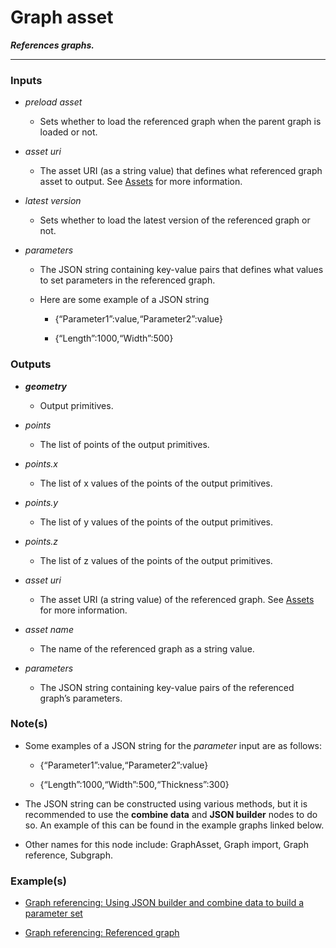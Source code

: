 # Graph asset

**_References graphs._**

---


### Inputs

* _preload asset_

  * Sets whether to load the referenced graph when the parent graph is loaded or not.

* _asset uri_

  * The asset URI (as a string value) that defines what referenced graph asset to output. See [Assets](/concepts/GeneralConcepts/assets.md) for more information.

* _latest version_

  * Sets whether to load the latest version of the referenced graph or not.

* _parameters_

  * The JSON string containing key-value pairs that defines what values to set parameters in the referenced graph.

  * Here are some example of a JSON string

    * {“Parameter1”:value,“Parameter2”:value}

    * {“Length”:1000,“Width”:500}


### Outputs

* **_geometry_**

  * Output primitives.

* _points_

  * The list of points of the output primitives.

* _points.x_

  * The list of x values of the points of the output primitives.

* _points.y_

  * The list of y values of the points of the output primitives.

* _points.z_

  * The list of z values of the points of the output primitives.

* _asset uri_

  * The asset URI (a string value) of the referenced graph. See [Assets](/concepts/GeneralConcepts/assets.md) for more information.

* _asset name_

  * The name of the referenced graph as a string value.

* _parameters_

  * The JSON string containing key-value pairs of the referenced graph’s parameters.


### Note(s)

* Some examples of a JSON string for the _parameter_ input are as follows:

  * {“Parameter1”:value,“Parameter2”:value}

  * {“Length”:1000,“Width”:500,“Thickness”:300}

* The JSON string can be constructed using various methods, but it is recommended to use the **combine data** and **JSON builder** nodes to do so. An example of this can be found in the example graphs linked below.

* Other names for this node include: GraphAsset, Graph import, Graph reference, Subgraph.


### Example(s)

* <a href="https://creator.trimble.com/graph?assetURI=whp:335c3935-fd41-4dff-b56c-81ae45b1e904&version=latest" target="_blank">Graph referencing: Using JSON builder and combine data to build a parameter set</a>

* <a href="https://creator.trimble.com/graph?assetURI=whp:e80c57db-bf81-427d-995d-939bbf014fe0&version=latest" target="_blank">Graph referencing: Referenced graph</a>
